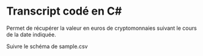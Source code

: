 # Transcript codé en C#
Permet de récupérer la valeur en euros de cryptomonnaies suivant le cours de la date indiquée.

Suivre le schéma de sample.csv
